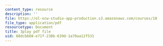 ```yaml
---
content_type: resource
description: ''
file: https://ol-ocw-studio-app-production.s3.amazonaws.com/courses/18-01sc-single-variable-calculus-fall-2010/88dcb688e71f238b639d1a70aa12f531_Eaei-Y5AO_E.pdf
file_type: application/pdf
resourcetype: Document
title: 3play pdf file
uid: 88dcb688-e71f-238b-639d-1a70aa12f531
---
```

